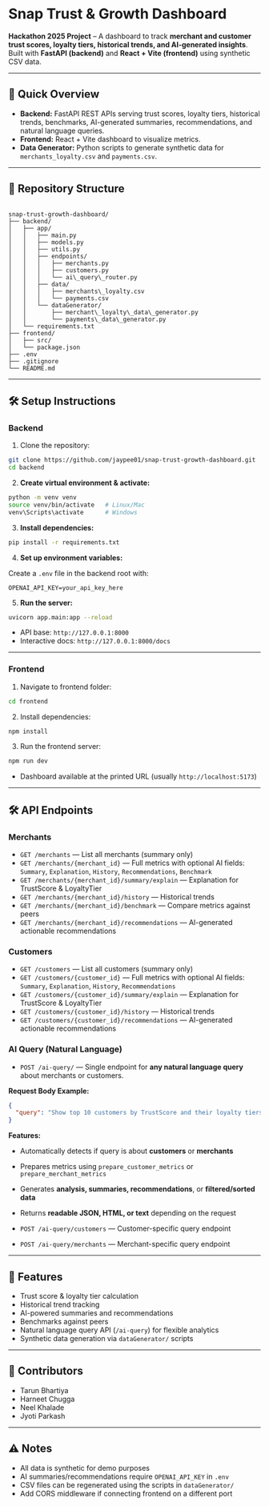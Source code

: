 # Snap Trust & Growth Dashboard

**Hackathon 2025 Project** – A dashboard to track **merchant and customer trust scores, loyalty tiers, historical trends, and AI-generated insights**. Built with **FastAPI (backend)** and **React + Vite (frontend)** using synthetic CSV data.

---

## 🚀 Quick Overview

* **Backend:** FastAPI REST APIs serving trust scores, loyalty tiers, historical trends, benchmarks, AI-generated summaries, recommendations, and natural language queries.
* **Frontend:** React + Vite dashboard to visualize metrics.
* **Data Generator:** Python scripts to generate synthetic data for `merchants_loyalty.csv` and `payments.csv`.

---

## 📁 Repository Structure

```

snap-trust-growth-dashboard/
├── backend/
│   ├── app/
│   │   ├── main.py
│   │   ├── models.py
│   │   ├── utils.py
│   │   ├── endpoints/
│   │   │   ├── merchants.py
│   │   │   ├── customers.py
│   │   │   └── ai\_query\_router.py
│   │   ├── data/
│   │   │   ├── merchants\_loyalty.csv
│   │   │   └── payments.csv
│   │   └── dataGenerator/
│   │       ├── merchant\_loyalty\_data\_generator.py
│   │       └── payments\_data\_generator.py
│   └── requirements.txt
├── frontend/
│   ├── src/
│   └── package.json
├── .env
├── .gitignore
└── README.md

````

---

## 🛠️ Setup Instructions

### Backend

1. Clone the repository:

```bash
git clone https://github.com/jaypee01/snap-trust-growth-dashboard.git
cd backend
````

2. **Create virtual environment & activate:**

```bash
python -m venv venv
source venv/bin/activate   # Linux/Mac
venv\Scripts\activate      # Windows
```

3. **Install dependencies:**

```bash
pip install -r requirements.txt
```

4. **Set up environment variables:**

Create a `.env` file in the backend root with:

```
OPENAI_API_KEY=your_api_key_here
```

5. **Run the server:**

```bash
uvicorn app.main:app --reload
```

* API base: `http://127.0.0.1:8000`
* Interactive docs: `http://127.0.0.1:8000/docs`

---

### Frontend

1. Navigate to frontend folder:

```bash
cd frontend
```

2. Install dependencies:

```bash
npm install
```

3. Run the frontend server:

```bash
npm run dev
```

* Dashboard available at the printed URL (usually `http://localhost:5173`)

---

## 🛠️ API Endpoints

### Merchants

* `GET /merchants` — List all merchants (summary only)
* `GET /merchants/{merchant_id}` — Full metrics with optional AI fields: `Summary`, `Explanation`, `History`, `Recommendations`, `Benchmark`
* `GET /merchants/{merchant_id}/summary/explain` — Explanation for TrustScore & LoyaltyTier
* `GET /merchants/{merchant_id}/history` — Historical trends
* `GET /merchants/{merchant_id}/benchmark` — Compare metrics against peers
* `GET /merchants/{merchant_id}/recommendations` — AI-generated actionable recommendations

### Customers

* `GET /customers` — List all customers (summary only)
* `GET /customers/{customer_id}` — Full metrics with optional AI fields: `Summary`, `Explanation`, `History`, `Recommendations`
* `GET /customers/{customer_id}/summary/explain` — Explanation for TrustScore & LoyaltyTier
* `GET /customers/{customer_id}/history` — Historical trends
* `GET /customers/{customer_id}/recommendations` — AI-generated actionable recommendations

### AI Query (Natural Language)

* `POST /ai-query/` — Single endpoint for **any natural language query** about merchants or customers.

**Request Body Example:**

```json
{
  "query": "Show top 10 customers by TrustScore and their loyalty tiers"
}
```

**Features:**

* Automatically detects if query is about **customers** or **merchants**

* Prepares metrics using `prepare_customer_metrics` or `prepare_merchant_metrics`

* Generates **analysis, summaries, recommendations**, or **filtered/sorted data**

* Returns **readable JSON, HTML, or text** depending on the request

* `POST /ai-query/customers` — Customer-specific query endpoint

* `POST /ai-query/merchants` — Merchant-specific query endpoint

---

## 🎯 Features

* Trust score & loyalty tier calculation
* Historical trend tracking
* AI-powered summaries and recommendations
* Benchmarks against peers
* Natural language query API (`/ai-query`) for flexible analytics
* Synthetic data generation via `dataGenerator/` scripts

---

## 👥 Contributors

* Tarun Bhartiya
* Harneet Chugga
* Neel Khalade
* Jyoti Parkash

---

## ⚠️ Notes

* All data is synthetic for demo purposes
* AI summaries/recommendations require `OPENAI_API_KEY` in `.env`
* CSV files can be regenerated using the scripts in `dataGenerator/`
* Add CORS middleware if connecting frontend on a different port

```
